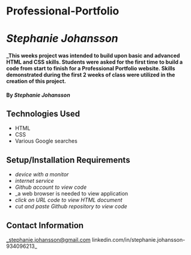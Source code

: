 # Professional-Portfolio

# _Stephanie Johansson_

#### \_This weeks project was intended to build upon basic and advanced HTML and CSS skills. Students were asked for the first time to build a code from start to finish for a Professional Portfolio website. Skills demonstrated during the first 2 weeks of class were utilized in the creation of this project.

#### By _**Stephanie Johansson**_

## Technologies Used

- HTML
- CSS
- Various Google searches

## Setup/Installation Requirements

- _device with a monitor_
- _internet service_
- _Github account to view code_
- \_a web browser is needed to view application
- _click on URL code to view HTML document_
- _cut and paste Github repository to view code_

## Contact Information

_stephanie.johansson@gmail.com
linkedin.com/in/stephanie.johansson-934096213\_
